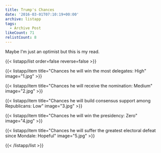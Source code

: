 ```yaml
---
title: Trump's Chances
date: '2016-03-01T07:10:19+00:00'
archive: listapp
tags: 
  - Archive Post
likeCount: 71
relistCount: 8
---
```


Maybe I'm just an optimist but this is my read.

<!--more-->

{{< listapp/list order=false reverse=false >}}

   {{< listapp/item title="Chances he will win the most delegates: High"
      image="1.jpg" >}}

   {{< listapp/item title="Chances he will receive the nomination: Medium"
      image="2.jpg" >}}

   {{< listapp/item title="Chances he will build consensus support among Republicans: Low"
      image="3.jpg" >}}

   {{< listapp/item title="Chances he will win the presidency: Zero"
      image="4.jpg" >}}

   {{< listapp/item title="Chances he will suffer the greatest electoral defeat since Mondale: Hopeful"
      image="5.jpg" >}}

{{< /listapp/list >}}
